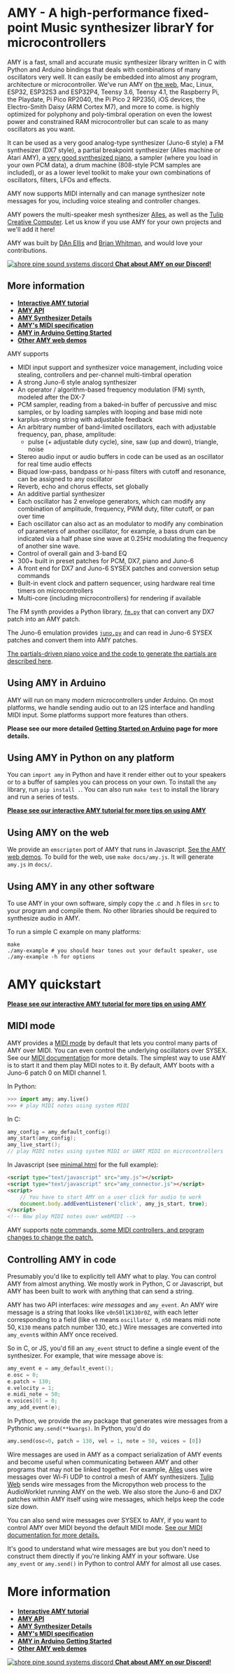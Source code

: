 # AMY - A high-performance fixed-point Music synthesizer librarY for microcontrollers

AMY is a fast, small and accurate music synthesizer library written in C with Python and Arduino bindings that deals with combinations of many oscillators very well. It can easily be embedded into almost any program, architecture or microcontroller. We've run AMY on [the web](https://shorepine.github.io/amy/), Mac, Linux, ESP32, ESP32S3 and ESP32P4, Teensy 3.6, Teensy 4.1, the Raspberry Pi, the Playdate, Pi Pico RP2040, the Pi Pico 2 RP2350, iOS devices, the Electro-Smith Daisy (ARM Cortex M7), and more to come. is highly optimized for polyphony and poly-timbral operation on even the lowest power and constrained RAM microcontroller but can scale to as many oscillators as you want. 

It can be used as a very good analog-type synthesizer (Juno-6 style) a FM synthesizer (DX7 style), a partial breakpoint synthesizer (Alles machine or Atari AMY), a [very good synthesized piano](https://shorepine.github.io/amy/piano.html), a sampler (where you load in your own PCM data), a drum machine (808-style PCM samples are included), or as a lower level toolkit to make your own combinations of oscillators, filters, LFOs and effects. 

AMY now supports MIDI internally and can manage synthesizer note messages for you, including voice stealing and controller changes. 

AMY powers the multi-speaker mesh synthesizer [Alles](https://github.com/shorepine/alles), as well as the [Tulip Creative Computer](https://github.com/shorepine/tulipcc). Let us know if you use AMY for your own projects and we'll add it here!

AMY was built by [DAn Ellis](https://research.google/people/DanEllis/) and [Brian Whitman](https://notes.variogram.com), and would love your contributions.

[![shore pine sound systems discord](https://raw.githubusercontent.com/shorepine/tulipcc/main/docs/pics/shorepine100.png) **Chat about AMY on our Discord!**](https://discord.gg/TzBFkUb8pG)

## More information

 * [**Interactive AMY tutorial**](https://shorepine.github.io/amy/tutorial.html)
 * [**AMY API**](docs/api.md)
 * [**AMY Synthesizer Details**](docs/synth.md)
 * [**AMY's MIDI specification**](docs/midi.md)
 * [**AMY in Arduino Getting Started**](docs/arduino.md)
 * [**Other AMY web demos**](https://shorepine.github.io/amy/)

AMY supports

 * MIDI input support and synthesizer voice management, including voice stealing, controllers and per-channel multi-timbral operation
 * A strong Juno-6 style analog synthesizer
 * An operator / algorithm-based frequency modulation (FM) synth, modeled after the DX-7
 * PCM sampler, reading from a baked-in buffer of percussive and misc samples, or by loading samples with looping and base midi note
 * karplus-strong string with adjustable feedback 
 * An arbitrary number of band-limited oscillators, each with adjustable frequency, pan, phase, amplitude:
   * pulse (+ adjustable duty cycle), sine, saw (up and down), triangle, noise 
 * Stereo audio input or audio buffers in code can be used as an oscillator for real time audio effects
 * Biquad low-pass, bandpass or hi-pass filters with cutoff and resonance, can be assigned to any oscillator
 * Reverb, echo and chorus effects, set globally
 * An additive partial synthesizer
 * Each oscillator has 2 envelope generators, which can modify any combination of amplitude, frequency, PWM duty, filter cutoff, or pan over time
 * Each oscillator can also act as an modulator to modify any combination of parameters of another oscillator, for example, a bass drum can be indicated via a half phase sine wave at 0.25Hz modulating the frequency of another sine wave. 
 * Control of overall gain and 3-band EQ
 * 300+ built in preset patches for PCM, DX7, piano and Juno-6
 * A front end for DX7 and Juno-6 SYSEX patches and conversion setup commands 
 * Built-in event clock and pattern sequencer, using hardware real time timers on microcontrollers
 * Multi-core (including microcontrollers) for rendering if available

The FM synth provides a Python library, [`fm.py`](https://github.com/shorepine/amy/blob/main/amy/fm.py) that can convert any DX7 patch into an AMY patch.

The Juno-6 emulation provides [`juno.py`](https://github.com/shorepine/amy/blob/main/amy/juno.py) and can read in Juno-6 SYSEX patches and convert them into AMY patches.

[The partials-driven piano voice and the code to generate the partials are described here](https://shorepine.github.io/amy/piano.html).

## Using AMY in Arduino

AMY will run on many modern microcontrollers under Arduino. On most platforms, we handle sending audio out to an I2S interface and handling MIDI input. Some platforms support more features than others. 

**Please see our more detailed [Getting Started on Arduino](docs/arduino.md) page for more details.**

## Using AMY in Python on any platform

You can `import amy` in Python and have it render either out to your speakers or to a buffer of samples you can process on your own. To install the `amy` library, run `pip install .`. You can also run `make test` to install the library and run a series of tests.

[**Please see our interactive AMY tutorial for more tips on using AMY**](https://shorepine.github.io/amy/tutorial.html)

## Using AMY on the web

We provide an `emscripten` port of AMY that runs in Javascript. [See the AMY web demos](https://shorepine.github.io/amy/). To build for the web, use `make docs/amy.js`. It will generate `amy.js` in `docs/`.  

## Using AMY in any other software

To use AMY in your own software, simply copy the .c and .h files in `src` to your program and compile them. No other libraries should be required to synthesize audio in AMY. 

To run a simple C example on many platforms:

```
make
./amy-example # you should hear tones out your default speaker, use ./amy-example -h for options
```

# AMY quickstart

[**Please see our interactive AMY tutorial for more tips on using AMY**](https://shorepine.github.io/amy/tutorial.html)

## MIDI mode

AMY provides a [MIDI mode](docs/midi.md) by default that lets you control many parts of AMY over MIDI. You can even control the underlying oscillators over SYSEX. See our [MIDI documentation](docs/midi.md) for more details. The simplest way to use AMY is to start it and them play MIDI notes to it. By default, AMY boots with a Juno-6 patch 0 on MIDI channel 1.

In Python:

```python
>>> import amy; amy.live()
>>> # play MIDI notes using system MIDI
```

In C: 

```c
amy_config = amy_default_config()
amy_start(amy_config);
amy_live_start();
// play MIDI notes using system MIDI or UART MIDI on microcontrollers
```

In Javascript (see [minimal.html](docs/minimal.html) for the full example): 

```html
<script type="text/javascript" src="amy.js"></script>
<script type="text/javascript" src="amy_connector.js"></script>
<script>
    // You have to start AMY on a user click for audio to work 
    document.body.addEventListener('click', amy_js_start, true); 
</script>
<!-- Now play MIDI notes over webMIDI -->
```

AMY supports [note commands, some MIDI controllers, and program changes to change the patch.](docs/midi.md)


## Controlling AMY in code

Presumably you'd like to explicitly tell AMY what to play. You can control AMY from almost anything. We mostly work in Python, C or Javascript, but AMY has been built to work with anything that can send a string.

AMY has two API interfaces: _wire messages_ and `amy_event`. An AMY wire message is a string that looks like `v0n50l1K130r0Z`, with each letter corresponding to a field (like `v0` means `oscillator 0`, `n50` means midi note 50, `K130` means patch number 130, etc.) Wire messages are converted into `amy_event`s within AMY once received. 

So in C, or JS, you'd fill an `amy_event` struct to define a single event of the synthesizer. For example, that wire message above is:

```c
amy_event e = amy_default_event();
e.osc = 0;
e.patch = 130;
e.velocity = 1;
e.midi_note = 50;
e.voices[0] = 0;
amy_add_event(e);
```

In Python, we provide the `amy` package that generates wire messages from a Pythonic `amy.send(**kwargs)`. In Python, you'd do

```python
amy.send(osc=0, patch = 130, vel = 1, note = 50, voices = [0])
```

Wire messages are used in AMY as a compact serialization of AMY events and become useful when communicating between AMY and other programs that may not be linked together. For example, [Alles](https://github.com/shorepine/alles) uses wire messages over Wi-Fi UDP to control a mesh of AMY synthesizers. [Tulip Web](https://tulip.computer/run) sends wire messages from the Micropython web process to the AudioWorklet running AMY on the web. We also store the Juno-6 and DX7 patches within AMY itself using wire messages, which helps keep the code size down. 

You can also send wire messages over SYSEX to AMY, if you want to control AMY over MIDI beyond the default MIDI mode. [See our MIDI documentation for more details.](docs/midi.md)

It's good to understand what wire messages are but you don't need to construct them directly if you're linking AMY in your software. Use `amy_event` or `amy.send()` in Python to control AMY for almost all use cases.

# More information

 * [**Interactive AMY tutorial**](https://shorepine.github.io/amy/tutorial.html)
 * [**AMY API**](docs/api.md)
 * [**AMY Synthesizer Details**](docs/synth.md)
 * [**AMY's MIDI specification**](docs/midi.md)
 * [**AMY in Arduino Getting Started**](docs/arduino.md)
 * [**Other AMY web demos**](https://shorepine.github.io/amy/)

 [![shore pine sound systems discord](https://raw.githubusercontent.com/shorepine/tulipcc/main/docs/pics/shorepine100.png) **Chat about AMY on our Discord!**](https://discord.gg/TzBFkUb8pG)


